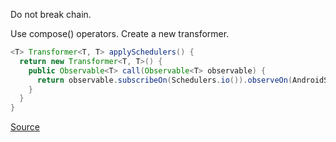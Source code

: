 Do not break chain.

Use compose() operators. Create a new transformer.

```Java
<T> Transformer<T, T> applySchedulers() {
  return new Transformer<T, T>() {
    public Observable<T> call(Observable<T> observable) {
      return observable.subscribeOn(Schedulers.io()).observeOn(AndroidSchedulers.mainThread());
    }
  }
}
```

[Source](http://blog.danlew.net/2015/03/02/dont-break-the-chain/)
